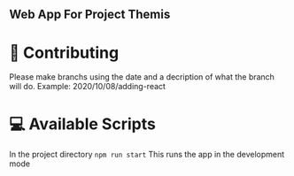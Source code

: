 ## Web App For Project Themis

# 🧠 Contributing
Please make branchs using the date and a decription of what the branch will do.
Example: 2020/10/08/adding-react

# 💻 Available Scripts
In the project directory ```npm run start```
This runs the app in the development mode
